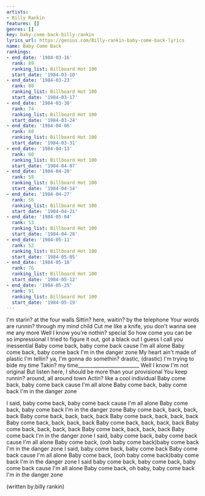 ```yaml
---
artists:
- Billy Rankin
features: []
genres: []
key: baby-come-back-billy-rankin
lyrics_url: https://genius.com/Billy-rankin-baby-come-back-lyrics
name: Baby Come Back
rankings:
- end_date: '1984-03-16'
  rank: 89
  ranking_list: Billboard Hot 100
  start_date: '1984-03-10'
- end_date: '1984-03-23'
  rank: 80
  ranking_list: Billboard Hot 100
  start_date: '1984-03-17'
- end_date: '1984-03-30'
  rank: 74
  ranking_list: Billboard Hot 100
  start_date: '1984-03-24'
- end_date: '1984-04-06'
  rank: 68
  ranking_list: Billboard Hot 100
  start_date: '1984-03-31'
- end_date: '1984-04-13'
  rank: 60
  ranking_list: Billboard Hot 100
  start_date: '1984-04-07'
- end_date: '1984-04-20'
  rank: 58
  ranking_list: Billboard Hot 100
  start_date: '1984-04-14'
- end_date: '1984-04-27'
  rank: 56
  ranking_list: Billboard Hot 100
  start_date: '1984-04-21'
- end_date: '1984-05-04'
  rank: 53
  ranking_list: Billboard Hot 100
  start_date: '1984-04-28'
- end_date: '1984-05-11'
  rank: 52
  ranking_list: Billboard Hot 100
  start_date: '1984-05-05'
- end_date: '1984-05-18'
  rank: 76
  ranking_list: Billboard Hot 100
  start_date: '1984-05-12'
- end_date: '1984-05-25'
  rank: 91
  ranking_list: Billboard Hot 100
  start_date: '1984-05-19'
---
```

I'm starin? at the four walls
Sittin? here, waitin? by the telephone
Your words are runnin? through my mind child
Cut me like a knife, you don't wanna see me any more
Well I know you're nothin? special
So how come you can be so impressional
I tried to figure it out, got a black out
I guess I call you inessential
Baby come back, baby come back cause I'm all alone
Baby come back, baby come back I'm in the danger zone
My heart ain't made of plastic
I'm tellin? ya, I'm gonna do somethin? drastic, (drastic)
I'm trying to bide my time
Takin? my time_________________________
Well I know I'm not original
But listen here, I should be more than your provisional
You keep runnin? around, all around town
Actin? like a cool individual
Baby come back, baby come back cause I'm all alone
Baby come back, baby come back I'm in the danger zone

I said, baby come back, baby come back cause I'm all alone
Baby come back, baby come back I'm in the danger zone
Baby come back, back, back, back
Baby come back, back, back, back
Baby come back, back, back, back
Baby come back, back, back, back
Baby come back, back, back, back
Baby come back, back, back, back
Baby come back, back, back, back
Baby come back I'm in the danger zone
I said, baby come back, baby come back cause I'm all alone
Baby come back, (ooh baby come back)baby come back I'm in the danger zone
I said, baby come back, baby come back
Baby come back cause I'm all alone
Baby come back, (ooh baby come back)baby come back I'm in the danger zone
I said baby come back, baby come back, baby come back cause I'm all alone
Baby come back, oh baby, baby come back I'm in the danger zone

(written by:billy rankin)
